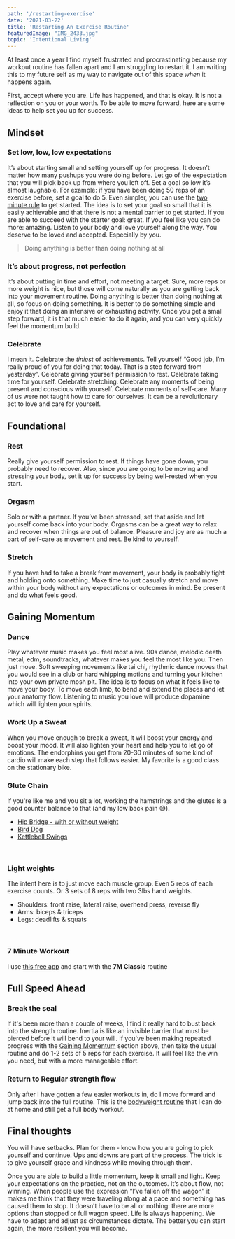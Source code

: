 ```yaml
---
path: '/restarting-exercise'
date: '2021-03-22'
title: 'Restarting An Exercise Routine'
featuredImage: "IMG_2433.jpg"
topic: 'Intentional Living'
---
```


At least once a year I find myself frustrated and procrastinating because my workout routine has fallen apart and I am struggling to restart it.  I am writing this to my future self as my way to navigate out of this space *when* it happens again.

First, accept where you are.  Life has happened, and that is okay.  It is not a reflection on you or your worth.  To be able to move forward, here are some ideas to help set you up for success.

## Mindset

### Set low, low, low expectations
It’s about starting small and setting yourself up for progress.  It doesn’t matter how many pushups you were doing before.  Let go of the expectation that you will pick back up from where you left off.  Set a goal so low it’s almost laughable.  For example: if you have been doing 50 reps of an exercise before, set a goal to do 5.  Even simpler, you can use the [two minute rule](https://jamesclear.com/how-to-stop-procrastinating) to get started.  The idea is to set your goal so small that it is easily achievable and that there is not a mental barrier to get started.  If you are able to succeed with the starter goal: great.  If you feel like you can do more: amazing.  Listen to your body and love yourself along the way.  You deserve to be loved and accepted.  Especially by you.

> Doing anything is better than doing nothing at all

### It’s about progress, not perfection
It’s about putting in time and effort, not meeting a target.  Sure, more reps or more weight is nice, but those will come naturally as you are getting back into your movement routine.  Doing anything is better than doing nothing at all, so focus on doing something.  It is better to do something simple and enjoy it that doing an intensive or exhausting activity.  Once you get a small step forward, it is that much easier to do it again, and you can very quickly feel the momentum build.

### Celebrate
I mean it.  Celebrate the _tiniest_ of achievements.  Tell yourself “Good job, I’m really proud of you for doing that today.  That is a step forward from yesterday”.  Celebrate giving yourself permission to rest.  Celebrate taking time for yourself.  Celebrate stretching.  Celebrate any moments of being present and conscious with yourself.  Celebrate moments of self-care.  Many of us were not taught how to care for ourselves.  It can be a revolutionary act to love and care for yourself.

## Foundational

### Rest
Really give yourself permission to rest.  If things have gone down, you  probably need to recover.  Also, since you are going to be moving and stressing your body, set it up for success by being well-rested when you start.

### Orgasm
Solo or with a partner.  If you’ve been stressed, set that aside and let yourself come back into your body.  Orgasms can be a great way to relax and recover when things are out of balance.  Pleasure and joy are as much a part of self-care as movement and rest.  Be kind to yourself.

### Stretch
If you have had to take a break from movement, your body is probably tight and holding onto something.  Make time to just casually stretch and move within your body without any expectations or outcomes in mind.  Be present and do what feels good.

## Gaining Momentum

### Dance
Play whatever music makes you feel most alive.  90s dance, melodic death metal, edm, soundtracks, whatever makes you feel the most like you.  Then just move.  Soft sweeping movements like tai chi, rhythmic dance moves that you would see in a club or hard whipping motions and turning your kitchen into your own private mosh pit.  The idea is to focus on what it feels like to move your body.  To move each limb, to bend and extend the places and let your anatomy flow.  Listening to music you love will produce dopamine which will lighten your spirits.

### Work Up a Sweat
When you move enough to break a sweat, it will boost your energy and boost your mood. It will also lighten your heart and help you to let go of emotions. The endorphins you get from 20-30 minutes of some kind of cardio will make each step that follows easier. My favorite is a good class on the stationary bike.


### Glute Chain
If you're like me and you sit a lot, working the hamstrings and the glutes is a good counter balance to that (and my low back pain 😅).
- [Hip Bridge - with or without weight](https://www.coachmag.co.uk/glute-exercises/2333/glute-bridge-how-to-do-it-benefits-and-variations)
- [Bird Dog](https://www.verywellfit.com/how-to-do-the-bird-dog-exercise-3498253)
- [Kettlebell Swings](https://www.coachmag.co.uk/kettlebell-exercises/1730/how-to-do-a-kettlebell-swing)

<br />

### Light weights
The intent here is to just move each muscle group.  Even 5 reps of each exercise counts.  Or 3 sets of 8 reps with two 3lbs hand weights.
- Shoulders: front raise, lateral raise, overhead press, reverse fly
- Arms: biceps & triceps
- Legs: deadlifts & squats

<br />

### 7 Minute Workout
I use [this free app](https://apps.apple.com/us/app/7-minute-workout-fitness-app/id806995720) and start with the **7M Classic** routine

## Full Speed Ahead

### Break the seal
If it's been more than a couple of weeks, I find it really hard to bust back into the strength routine.  Inertia is like an invisible barrier that must be pierced before it will bend to your will.  If you've been making repeated progress with the [Gaining Momentum](/restarting-exercise/#gaining-momentum) section above, then take the usual routine and do 1-2 sets of 5 reps for each exercise.  It will feel like the win you need, but with a more manageable effort.

### Return to Regular strength flow
Only after I have gotten a few easier workouts in, do I move forward and jump back into the full routine.  This is the [bodyweight routine](https://www.reddit.com/r/bodyweightfitness/wiki/kb/recommended_routine) that I can do at home and still get a full body workout.




## Final thoughts
You will have setbacks.  Plan for them - know how you are going to pick yourself and continue.  Ups and downs are part of the process.  The trick is to give yourself grace and kindness while moving through them.

Once you are able to build a little momentum, keep it small and light.  Keep your expectations on the practice, not on the outcomes.  It’s about flow, not winning.  When people use the expression “I’ve fallen off the wagon” it makes me think that they were traveling along at a pace and something has caused them to stop.  It doesn’t have to be all or nothing: there are more options than stopped or full wagon speed.  Life is always happening.  We have to adapt and adjust as circumstances dictate.  The better you can start again, the more resilient you will become.

